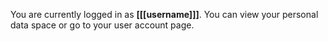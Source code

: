 You are currently logged in as **[[[username]]]**.  You can view your <a
class="g-my-folders-link">personal data space</a> or go to your <a
class="g-my-account-link">user account page.</a>

